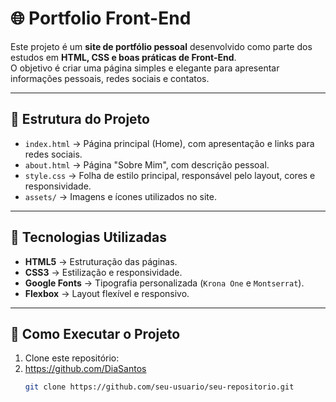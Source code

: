 # 🌐 Portfolio Front-End

Este projeto é um **site de portfólio pessoal** desenvolvido como parte dos estudos em **HTML, CSS e boas práticas de Front-End**.  
O objetivo é criar uma página simples e elegante para apresentar informações pessoais, redes sociais e contatos.

---

## 📂 Estrutura do Projeto

- `index.html` → Página principal (Home), com apresentação e links para redes sociais.  
- `about.html` → Página "Sobre Mim", com descrição pessoal.  
- `style.css` → Folha de estilo principal, responsável pelo layout, cores e responsividade.  
- `assets/` → Imagens e ícones utilizados no site.

---

## 🎨 Tecnologias Utilizadas

- **HTML5** → Estruturação das páginas.  
- **CSS3** → Estilização e responsividade.  
- **Google Fonts** → Tipografia personalizada (`Krona One` e `Montserrat`).  
- **Flexbox** → Layout flexível e responsivo.  

---

## 🚀 Como Executar o Projeto

1. Clone este repositório:
2. https://github.com/DiaSantos
   ```bash
   git clone https://github.com/seu-usuario/seu-repositorio.git
